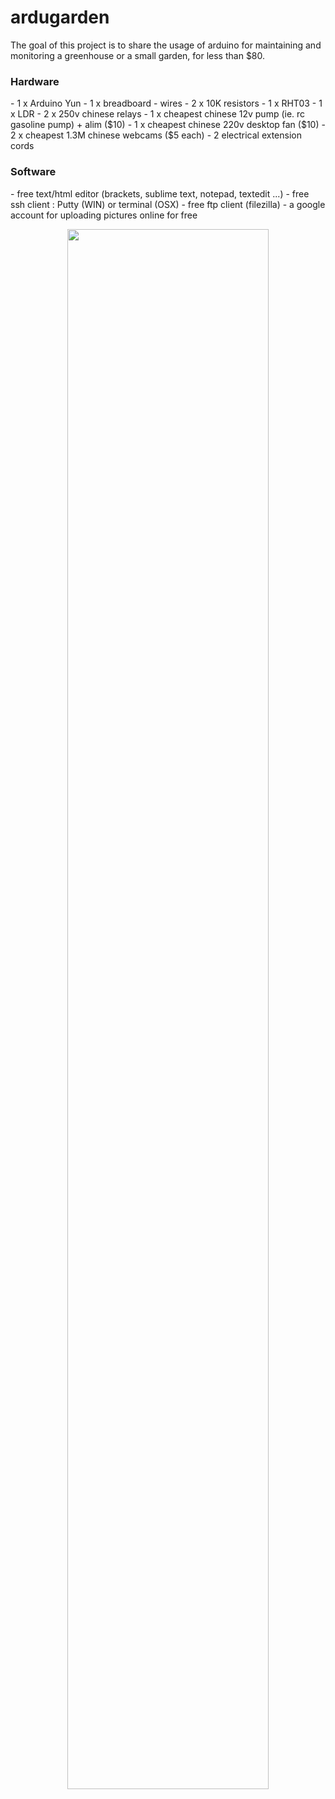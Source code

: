 # ardugarden
The goal of this project is to share the usage of arduino for maintaining and monitoring a greenhouse or a small garden, for less than $80.

<h3>Hardware</h3>
- 1 x Arduino Yun
- 1 x breadboard
- wires
- 2 x 10K resistors
- 1 x RHT03
- 1 x LDR
- 2 x 250v chinese relays
- 1 x cheapest chinese 12v pump (ie. rc gasoline pump) + alim ($10)
- 1 x cheapest chinese 220v desktop fan ($10)
- 2 x cheapest 1.3M chinese webcams ($5 each)
- 2 electrical extension cords

<h3>Software</h3>
- free text/html editor (brackets, sublime text, notepad, textedit ...)
- free ssh client : Putty (WIN) or terminal (OSX)
- free ftp client (filezilla)
- a google account for uploading pictures online for free

<p align="center">
  <img src="https://cdn.sparkfun.com//assets/parts/8/6/4/1/12053-04.jpg" width="80%"/>
</p>

